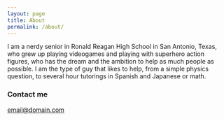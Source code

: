 ```yaml
---
layout: page
title: About
permalink: /about/
---
```


I am a nerdy senior in Ronald Reagan High School in San Antonio, Texas, who grew up playing videogames and playing with superhero action figures, who has the dream and the ambition to help as much people as possible. I am the type of guy that likes to help, from a simple physics question, to several hour tutorings in Spanish and Japanese or math. 



### Contact me

[email@domain.com](mailto:jadberstein@gmail.com)
